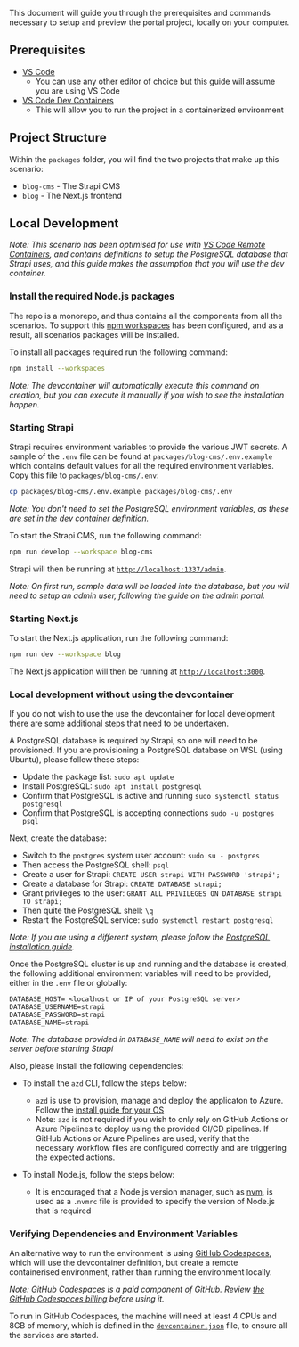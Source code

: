 This document will guide you through the prerequisites and commands necessary to setup and preview the portal project, locally on your computer.

## Prerequisites

- [VS Code](https://code.visualstudio.com/)
  - You can use any other editor of choice but this guide will assume you are using VS Code
- [VS Code Dev Containers](https://code.visualstudio.com/docs/remote/containers)
  - This will allow you to run the project in a containerized environment

## Project Structure

Within the `packages` folder, you will find the two projects that make up this scenario:

- `blog-cms` - The Strapi CMS
- `blog` - The Next.js frontend

## Local Development

_Note: This scenario has been optimised for use with [VS Code Remote Containers](https://code.visualstudio.com/docs/remote/containers), and contains definitions to setup the PostgreSQL database that Strapi uses, and this guide makes the assumption that you will use the dev container._

### Install the required Node.js packages

The repo is a monorepo, and thus contains all the components from all the scenarios. To support this [npm workspaces](https://docs.npmjs.com/cli/using-npm/workspaces) has been configured, and as a result, all scenarios packages will be installed.

To install all packages required run the following command:

```bash
npm install --workspaces
```

_Note: The devcontainer will automatically execute this command on creation, but you can execute it manually if you wish to see the installation happen._

### Starting Strapi

Strapi requires environment variables to provide the various JWT secrets. A sample of the `.env` file can be found at `packages/blog-cms/.env.example` which contains default values for all the required environment variables. Copy this file to `packages/blog-cms/.env`:

```bash
cp packages/blog-cms/.env.example packages/blog-cms/.env
```

_Note: You don't need to set the PostgreSQL environment variables, as these are set in the dev container definition._

To start the Strapi CMS, run the following command:

```bash
npm run develop --workspace blog-cms
```

Strapi will then be running at [`http://localhost:1337/admin`](http://localhost:1337/admin).

_Note: On first run, sample data will be loaded into the database, but you will need to setup an admin user, following the guide on the admin portal._

### Starting Next.js

To start the Next.js application, run the following command:

```bash
npm run dev --workspace blog
```

The Next.js application will then be running at [`http://localhost:3000`](http://localhost:3000).

### Local development without using the devcontainer

If you do not wish to use the use the devcontainer for local development there are some additional steps that need to be undertaken.

A PostgreSQL database is required by Strapi, so one will need to be provisioned. If you are provisioning a PostgreSQL database on WSL (using Ubuntu), please follow these steps:

  - Update the package list: `sudo apt update`
  - Install PostgreSQL: `sudo apt install postgresql`
  - Confirm that PostgreSQL is active and running `sudo systemctl status postgresql`
  - Confirm that PostgreSQL is accepting connections `sudo -u postgres psql`

Next, create the database:
  - Switch to the `postgres` system user account: `sudo su - postgres`
  - Then access the PostgreSQL shell: `psql`
  - Create a user for Strapi: `CREATE USER strapi WITH PASSWORD 'strapi';`
  - Create a database for Strapi: `CREATE DATABASE strapi;`
  - Grant privileges to the user: `GRANT ALL PRIVILEGES ON DATABASE strapi TO strapi;`
  - Then quite the PostgreSQL shell: `\q`
  - Restart the PostgreSQL service: `sudo systemctl restart postgresql`

_Note: If you are using a different system, please follow the [PostgreSQL installation guide](https://www.postgresql.org/download/)._

Once the PostgreSQL cluster is up and running and the database is created, the following additional environment variables will need to be provided, either in the `.env` file or globally:

  ```
  DATABASE_HOST= <localhost or IP of your PostgreSQL server>
  DATABASE_USERNAME=strapi
  DATABASE_PASSWORD=strapi
  DATABASE_NAME=strapi
  ```

_Note: The database provided in `DATABASE_NAME` will need to exist on the server before starting Strapi_

Also, please install the following dependencies:

- To install the `azd` CLI, follow the steps below:

  - `azd` is use to provision, manage and deploy the applicaton to Azure. Follow the [install guide for your OS](https://learn.microsoft.com/azure/developer/azure-developer-cli/install-azd)
  - Note: `azd` is not required if you wish to only rely on GitHub Actions or Azure Pipelines to deploy using the provided CI/CD pipelines. If GitHub Actions or Azure Pipelines are used, verify that the necessary workflow files are configured correctly and are triggering the expected actions.

- To install Node.js, follow the steps below:
  - It is encouraged that a Node.js version manager, such as [nvm](https://nvm.sh), is used as a `.nvmrc` file is provided to specify the version of Node.js that is required

### Verifying Dependencies and Environment Variables

An alternative way to run the environment is using [GitHub Codespaces](https://github.com/codespaces), which will use the devcontainer definition, but create a remote containerised environment, rather than running the environment locally.

_Note: GitHub Codespaces is a paid component of GitHub. Review [the GitHub Codespaces billing](https://docs.github.com/en/billing/managing-billing-for-github-codespaces/about-billing-for-github-codespaces) before using it._

To run in GitHub Codespaces, the machine will need at least 4 CPUs and 8GB of memory, which is defined in the [`devcontainer.json`](./.devcontainer/devcontainer.json) file, to ensure all the services are started.
